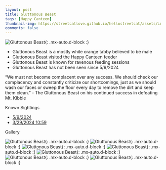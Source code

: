 ```yaml
---
layout: post
title: Gluttonous Beast
tags: [Happy Canteen]
thumbnail-img: https://streetcatlove.github.io/hellostreetcat/assets/img/gluttonous_beast.png
comments: false
---
```


![Gluttonous Beast](https://streetcatlove.github.io/hellostreetcat/assets/img/gluttonous_beast.png){: .mx-auto.d-block :}

* Gluttonous Beast is a mostly white orange tabby believed to be male
* Gluttonous Beast visited the Happy Canteen feeder
* Gluttonous Beast is known for ravenous feeding sessions
* Gluttonous Beast has not been seen since 5/9/2024

“We must not become complacent over any success. We should check our complacency and constantly criticize our shortcomings, just as we should wash our faces or sweep the floor every day to remove the dirt and keep them clean.” - The Gluttonous Beast on his continued success in defeating Mt. Kibble

Known Sightings

* [5/9/2024](https://www.youtube.com/watch?v=gevwgbdkIEY)
* [3/29/2024 10:59](https://youtu.be/aOvPbR4vlzg?si=IntLdD8UelSv_lVl&t=39525)

Gallery 

![Gluttonous Beast](https://streetcatlove.github.io/hellostreetcat/assets/img/gluttonous_beast0.png){: .mx-auto.d-block :}
![Gluttonous Beast](https://streetcatlove.github.io/hellostreetcat/assets/img/gluttonous_beast1.png){: .mx-auto.d-block :}
![Gluttonous Beast](https://streetcatlove.github.io/hellostreetcat/assets/img/gluttonous_beast2.png){: .mx-auto.d-block :}
![Gluttonous Beast](https://streetcatlove.github.io/hellostreetcat/assets/img/gluttonous_beast3.png){: .mx-auto.d-block :}
![Gluttonous Beast](https://streetcatlove.github.io/hellostreetcat/assets/img/gluttonous_beast4.png){: .mx-auto.d-block :}
![Gluttonous Beast](https://streetcatlove.github.io/hellostreetcat/assets/img/gluttonous_beast5.png){: .mx-auto.d-block :}
![Gluttonous Beast](https://streetcatlove.github.io/hellostreetcat/assets/img/gluttonous_beast6.png){: .mx-auto.d-block :}
